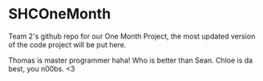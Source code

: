 # SHCOneMonth
Team 2's github repo for our One Month Project, the most updated version of the code project will be put here.

Thomas is master programmer haha! Who is better than Sean.
Chloe is da best, you n00bs. <3
